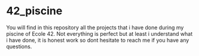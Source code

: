 # 42_piscine
You will find in this repository all the projects that i have done during my piscine of Ecole 42. Not everything is perfect but at least i understand what i have done, it is honest work so dont hesitate to reach me if you have any questions. 
